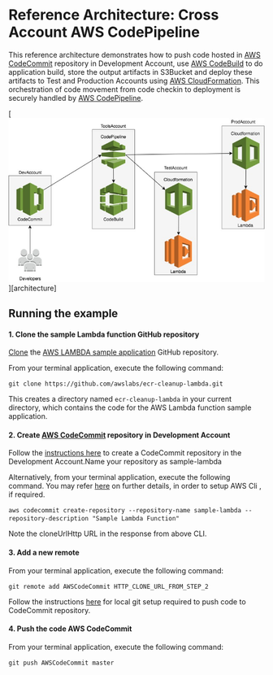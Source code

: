 # Reference Architecture: Cross Account AWS CodePipeline

This reference architecture demonstrates how to push code hosted in [AWS CodeCommit](code-commit-url) repository in Development Account,
use [AWS CodeBuild](code-build-url) to do application build, store the output artifacts in S3Bucket and deploy these artifacts to Test
and Production Accounts using [AWS CloudFormation](clouformation-url). This orchestration of code movement from code checkin to deployment
is securely handled by [AWS CodePipeline](code-pipeline-url).


[![](images/architecture.png)][architecture]

## Running the example

#### 1. Clone the sample Lambda function GitHub repository

[Clone](https://help.github.com/articles/cloning-a-repository/) the [AWS LAMBDA sample application](https://github.com/awslabs/ecr-cleanup-lambda.git) GitHub repository.

From your terminal application, execute the following command:

```console
git clone https://github.com/awslabs/ecr-cleanup-lambda.git
```

This creates a directory named `ecr-cleanup-lambda` in your current directory, which contains the code for the AWS Lambda function sample application.

#### 2. Create [AWS CodeCommit](code-commit-url) repository in Development Account

Follow the [instructions here](http://docs.aws.amazon.com/codecommit/latest/userguide/getting-started.html#getting-started-create-repo) to create a CodeCommit repository
in the Development Account.Name your repository as sample-lambda

Alternatively, from your terminal application, execute the following command. You may refer [here](http://docs.aws.amazon.com/codecommit/latest/userguide/how-to-create-repository.html#how-to-create-repository-cli)
on further details, in order to setup AWS Cli , if required.

```console
aws codecommit create-repository --repository-name sample-lambda --repository-description "Sample Lambda Function"
```

Note the cloneUrlHttp URL in the response from above CLI.

#### 3. Add a new remote

From your terminal application, execute the following command:

```console
git remote add AWSCodeCommit HTTP_CLONE_URL_FROM_STEP_2
```

Follow the instructions [here](http://docs.aws.amazon.com/codecommit/latest/userguide/setting-up.html) for local git setup required to push code to CodeCommit repository.

#### 4. Push the code AWS CodeCommit

From your terminal application, execute the following command:

```console
git push AWSCodeCommit master
```

[code-commit-url]: https://aws.amazon.com/devops/continuous-delivery/
[code-build-url]: https://aws.amazon.com/codebuild/
[code-pipeline-url]: https://aws.amazon.com/codepipeline/
[clouformation-url]: https://aws.amazon.com/cloudformation/
[lambda-url]: https://aws.amazon.com/lambda/